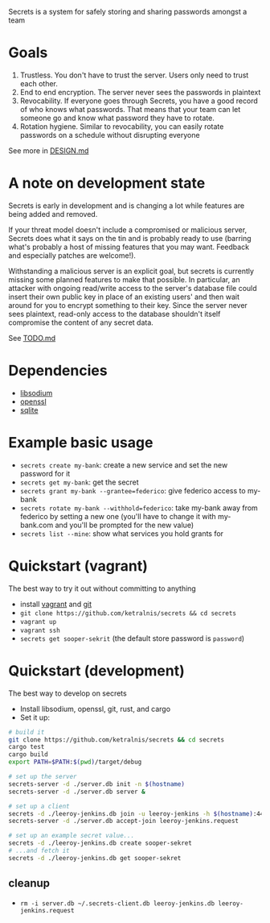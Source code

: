 Secrets is a system for safely storing and sharing passwords amongst a team

# Goals

1. Trustless. You don't have to trust the server. Users only need to trust each other.
2. End to end encryption. The server never sees the passwords in plaintext
3. Revocability. If everyone goes through Secrets, you have a good record of who knows what passwords. That means that your team can let someone go and know what password they have to rotate.
4. Rotation hygiene. Similar to revocability, you can easily rotate passwords on a schedule without disrupting everyone

See more in [DESIGN.md](DESIGN.md)

# A note on development state

Secrets is early in development and is changing a lot while features are being added and removed.

If your threat model doesn't include a compromised or malicious server, Secrets does what it says on the tin and is probably ready to use (barring what's probably a host of missing features that you may want. Feedback and especially patches are welcome!).

Withstanding a malicious server is an explicit goal, but secrets is currently missing some planned features to make that possible. In particular, an attacker with ongoing read/write access to the server's database file could insert their own public key in place of an existing users' and then wait around for you to encrypt something to their key. Since the server never sees plaintext, read-only access to the database shouldn't itself compromise the content of any secret data.

See [TODO.md](TODO.md)

# Dependencies

* [libsodium](https://download.libsodium.org/doc/installation/)
* [openssl](https://www.openssl.org/)
* [sqlite](https://www.sqlite.org/)

# Example basic usage

* `secrets create my-bank`: create a new service and set the new password for it
* `secrets get my-bank`: get the secret
* `secrets grant my-bank --grantee=federico`: give federico access to my-bank
* `secrets rotate my-bank --withhold=federico`: take my-bank away from federico by setting a new one (you'll have to change it with my-bank.com and you'll be prompted for the new value)
* `secrets list --mine`: show what services you hold grants for

# Quickstart (vagrant)

The best way to try it out without committing to anything

* install [vagrant](https://www.vagrantup.com/) and [git](https://git-scm.com/book/en/v2/Getting-Started-Installing-Git)
* `git clone https://github.com/ketralnis/secrets && cd secrets`
* `vagrant up`
* `vagrant ssh`
* `secrets get sooper-sekrit` (the default store password is `password`)

# Quickstart (development)

The best way to develop on secrets

* Install libsodium, openssl, git, rust, and cargo
* Set it up:

```sh
# build it
git clone https://github.com/ketralnis/secrets && cd secrets
cargo test
cargo build
export PATH=$PATH:$(pwd)/target/debug

# set up the server
secrets-server -d ./server.db init -n $(hostname)
secrets-server -d ./server.db server &

# set up a client
secrets -d ./leeroy-jenkins.db join -u leeroy-jenkins -h $(hostname):4430 > leeroy-jenkins.request
secrets-server -d ./server.db accept-join leeroy-jenkins.request

# set up an example secret value...
secrets -d ./leeroy-jenkins.db create sooper-sekret
# ...and fetch it
secrets -d ./leeroy-jenkins.db get sooper-sekret
```

## cleanup

* `rm -i server.db ~/.secrets-client.db leeroy-jenkins.db leeroy-jenkins.request`
